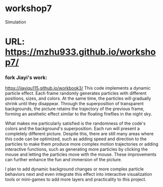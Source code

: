 # workshop7
Simulation
# URL: https://mzhu933.github.io/workshop7/

### fork Jiayi's work:
https://jiayiqu115.github.io/workbook3/
This code implements a dynamic particle effect. Each frame randomly generates particles with different positions, sizes, and colors. At the same time, the particles will gradually shrink until they disappear. Through the superposition of transparent backgrounds, the picture retains the trajectory of the previous frame, forming an aesthetic effect similar to the floating fireflies in the night sky.

What makes me particularly satisfied is the randomness of the code's colors and the background's superposition. Each run will present a completely different picture. Despite this, there are still many areas where this code can be optimized, such as adding speed and direction to the particles to make them produce more complex motion trajectories or adding interactive functions, such as generating more particles by clicking the mouse and letting the particles move with the mouse. These improvements can further enhance the fun and immersion of the picture.

I plan to add dynamic background changes or more complex particle behaviors next and even integrate this effect into interactive visualization tools or mini-games to add more layers and practicality to this project.
